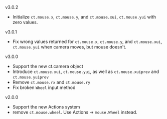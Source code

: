 v3.0.2

* Initialize `ct.mouse.x`, `ct.mouse.y`, and `ct.mouse.xui`, `ct.mouse.yui` with zero values.

v3.0.1

* Fix wrong values returned for `ct.mouse.x`, `ct.mouse.y`, and `ct.mouse.xui`, `ct.mouse.yui` when camera moves, but mouse doesn't.

v3.0.0

* Support the new ct.camera object
* Introduce `ct.mouse.xui`, `ct.mouse.yui`, as well as `ct.mouse.xuiprev` and `ct.mouse.yuiprev`
* Remove `ct.mouse.rx` and `ct.mouse.ry`
* Fix broken `Wheel` input method

v2.0.0

* Support the new Actions system
* remove `ct.mouse.wheel`. Use Actions -> `mouse.Wheel` instead.
